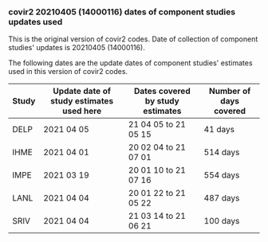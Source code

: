 ### covir2 20210405 (14000116) dates of component studies updates used

This is the original version of covir2 codes. Date of collection of component studies' updates is 20210405 (14000116).

The following dates are the update dates of component studies' estimates used in this version of covir2 codes. 


| Study | Update date of study estimates used here | Dates covered by study estimates  | Number of days covered |
| ----- | ---------------------------------------- | --------------------------------- | ---------------------- |
| DELP  |  2021 04 05                              | 21 04 05 to 21 05 15              | 41 days                |
| IHME  |  2021 04 01                              | 20 02 04 to 21 07 01              | 514 days               |
| IMPE  |  2021 03 19                              | 20 01 10 to 21 07 16              | 554 days               |
| LANL  |  2021 04 04                              | 20 01 22 to 21 05 22              | 487 days               |
| SRIV  |  2021 04 04                              | 21 03 14 to 21 06 21              | 100 days               |


